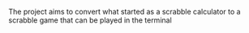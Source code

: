 The project aims to convert what started as a scrabble calculator to a scrabble game that can be played in the terminal

